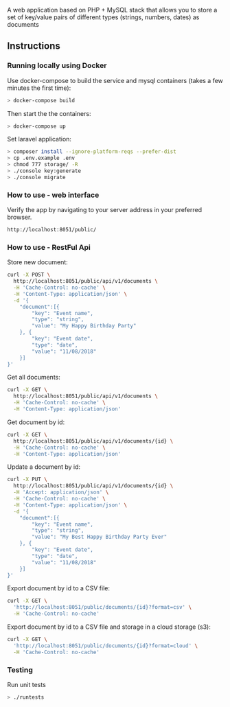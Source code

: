 A web application based on PHP + MySQL stack that allows you to store a set of key/value pairs of different types (strings, numbers, dates) as documents

## Instructions

### Running locally using Docker

Use docker-compose to build the service and mysql containers (takes a few minutes the first time):
```bash
> docker-compose build
```

Then start the the containers:
```bash
> docker-compose up
```

Set laravel application:
```bash
> composer install --ignore-platform-reqs --prefer-dist
> cp .env.example .env
> chmod 777 storage/ -R
> ./console key:generate
> ./console migrate
```

### How to use - web interface

Verify the app by navigating to your server address in your preferred browser.
```bash
http://localhost:8051/public/
```

### How to use - RestFul Api

Store new document:

```bash
curl -X POST \
  http://localhost:8051/public/api/v1/documents \
  -H 'Cache-Control: no-cache' \
  -H 'Content-Type: application/json' \
  -d '{
	"document":[{
		"key": "Event name",
		"type": "string",
		"value": "My Happy Birthday Party"	
	}, {
		"key": "Event date",
		"type": "date",
		"value": "11/08/2018"
	}]
}'
```

Get all documents:

```bash
curl -X GET \
  http://localhost:8051/public/api/v1/documents \
  -H 'Cache-Control: no-cache' \
  -H 'Content-Type: application/json'
```

Get document by id:

```bash
curl -X GET \
  http://localhost:8051/public/api/v1/documents/{id} \
  -H 'Cache-Control: no-cache' \
  -H 'Content-Type: application/json'
```

Update a document by id:

```bash
curl -X PUT \
  http://localhost:8051/public/api/v1/documents/{id} \
  -H 'Accept: application/json' \
  -H 'Cache-Control: no-cache' \
  -H 'Content-Type: application/json' \
  -d '{
	"document":[{
		"key": "Event name",
		"type": "string",
		"value": "My Best Happy Birthday Party Ever"	
	}, {
		"key": "Event date",
		"type": "date",
		"value": "11/08/2018"
	}]
}'
```

Export document by id to a CSV file:

```bash
curl -X GET \
  'http://localhost:8051/public/documents/{id}?format=csv' \
  -H 'Cache-Control: no-cache'
```

Export document by id to a CSV file and storage in a cloud storage (s3):

```bash
curl -X GET \
  'http://localhost:8051/public/documents/{id}?format=cloud' \
  -H 'Cache-Control: no-cache'
```

### Testing


Run unit tests
```bash
> ./runtests
```
